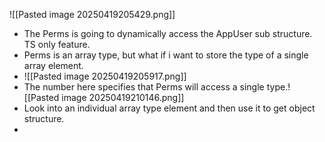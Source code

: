 ![[Pasted image 20250419205429.png]]
- The Perms is going to dynamically access the AppUser sub structure. TS only feature.
- Perms is an array type, but what if i want to store the type of a single array element.
- ![[Pasted image 20250419205917.png]]
- The number here specifies that Perms will access a single type.![[Pasted image 20250419210146.png]]
- Look into an individual array type element and then use it to get object structure.
- 